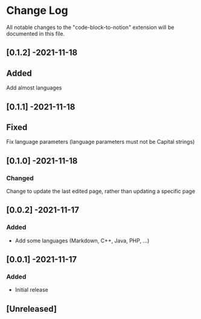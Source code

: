 # Change Log

All notable changes to the "code-block-to-notion" extension will be documented in this file.

## [0.1.2] -2021-11-18
## Added

Add almost languages

## [0.1.1] -2021-11-18
## Fixed

Fix language parameters (language parameters must not be Capital strings)

## [0.1.0] -2021-11-18
### Changed

Change to update the last edited page, rather than updating a specific page

## [0.0.2] -2021-11-17
### Added
- Add some languages (Markdown, C++, Java, PHP, ...)

## [0.0.1] -2021-11-17
### Added

- Initial release

## [Unreleased]

